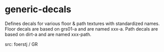 # generic-decals

Defines decals for various floor & path textures with standardized names.
Floor decals are based on grs01-a and are named xxx-a.
Path decals are based on dirt-a and are named xxx-path.

src: foerstj / GR
